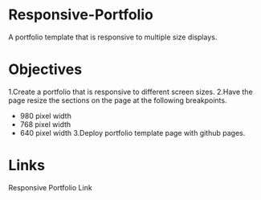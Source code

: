 # Responsive-Portfolio

A portfolio template that is responsive to multiple size displays.

# Objectives
1.Create a portfolio that is responsive to different screen sizes.
2.Have the page resize the sections on the page at the following breakpoints.
  - 980 pixel width
  - 768 pixel width
  - 640 pixel width
3.Deploy portfolio template page with github pages.

# Links
Responsive Portfolio Link
